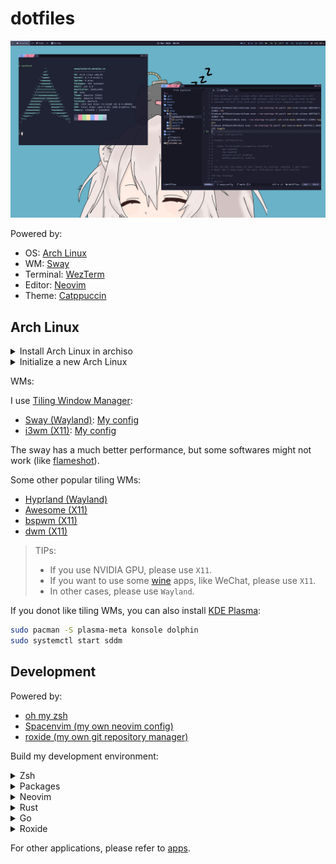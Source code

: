 # dotfiles

![screenshot](assets/screenshot.png)

Powered by:

- OS: [Arch Linux](https://archlinux.org/)
- WM: [Sway](https://swaywm.org/)
- Terminal: [WezTerm](https://wezfurlong.org/wezterm/index.html)
- Editor: [Neovim](https://neovim.io/)
- Theme: [Catppuccin](https://github.com/catppuccin/catppuccin)

## Arch Linux

<details>
<summary>Install Arch Linux in archiso</summary>

In archiso:

```bash
# Donot let reflector auto change our pacman mirrors.
systemctl stop reflector.service

# Ensure that we are in UEFI mode.
ls /sys/firmware/efi/efivars

# Connect wifi (optional)
iwctl # connect wifi

# Make sure that archiso has connected to Internet.
curl http://baidu.com

# Update the system clock
timedatectl set-ntp true
timedatectl status

# Change the mirrors to China.
vim /etc/pacman.d/mirrorlist

# Confirm disk and do the partition.
lsblk
cfdisk /dev/xxx

# Format our new partitions.
mkfs.vfat -F32 /dev/xxx1
mkswap /dev/xxx2
mkfs.ext4 /dev/xxx3

# Mount all the partitions.
mount /dev/xxx3 /mnt
mkdir /mnt/boot
mount /dev/xxx1 /mnt/boot
swapon /dev/xxx2
df -h
free -h

# Install archlinux
pacstrap /mnt base base-devel linux linux-firmware
pacstrap /mnt networkmanager vim sudo zsh zsh-completions

# Generate fstab
genfstab -U /mnt > /mnt/etc/fstab
cat /mnt/etc/fstab

# Switch to the new system
arch-chroot /mnt

# Edit the hostname
vim /etc/hostname

# Edit localhost DNS
# Set to this: (`myarch` is your hostname)
# 127.0.0.1   localhost
# ::1         localhost
# 127.0.1.1   myarch.localdomain myarch
vim /etc/hosts

# Set time zone.
ln -sf /usr/share/zoneinfo/Asia/Shanghai /etc/localtime

# Sync time to hardware.
hwclock --systohc

# Config locale, uncomment `en_US.UTF-8 UTF-8`.
vim /etc/locale.gen

# Setup locale.
locale-gen
echo 'LANG=en_US.UTF-8'  > /etc/locale.conf

# Set password for root
passwd root

# The ucode
pacman -S intel-ucode
# AMD: pacman -S amd-ucode

# Install and config Grub
pacman -S grub efibootmgr os-prober
grub-install --target=x86_64-efi --efi-directory=/boot --bootloader-id=ARCH
# Edit grub config `GRUB_CMDLINE_LINUX_DEFAULT`:
# - Remove `-quiet`.
# - Set `loglevel` to `5`.
# - Add `nowatchdog`.
vim /etc/default/grub
grub-mkconfig -o /boot/grub/grub.cfg

# Exit archiso and restart, enter the new system
exit
umount -R /mnt
reboot
```

</details>

<details>
<summary>Initialize a new Arch Linux</summary>

In new system:

```bash
# Enable network
systemctl enable --now NetworkManager

# Config network
nmtui

# neofetch time :)
pacman -S neofetch
neofetch

# Add multilib and archlinuxcn:
#
# [multilib]
# Include = /etc/pacman.d/mirrorlist
#
# [archlinuxcn]
# Server = https://mirrors.ustc.edu.cn/archlinuxcn/$arch
# Server = https://mirrors.tuna.tsinghua.edu.cn/archlinuxcn/$arch
vim /etc/pacman.conf

# Flush pacman
pacman -Syyu

# The normal user
useradd -m -G wheel -s /bin/bash wenqian
passwd wenqian
# Uncomment: %wheel ALL=(ALL:ALL) ALL
EDITOR=vim visudo

# Use new user to login.
logout

# Init archlinuxcn and install yay
sudo pacman-key --lsign-key "farseerfc@archlinux.org"
sudo pacman -S archlinuxcn-keyring
sudo pacman -S yay

# Some basic softwares
sudo pacman -S wezterm
sudo pacman -S thunar
sudo pacman -S nm-connection-editor
yay -S google-chrome
sudo pacman -S neovim
sudo pacman -S sof-firmware alsa-firmware alsa-ucm-conf
sudo pacman -S ttf-sourcecodepro-nerd adobe-source-han-serif-cn-fonts wqy-zenhei
sudo pacman -S noto-fonts noto-fonts-cjk noto-fonts-emoji noto-fonts-extra
sudo pacman -S pulseaudio sof-firmware alsa-firmware alsa-ucm-conf pavucontrol # Audio
sudo pacman -S bluez bluez-utils blueman # Bluetooth

# Enable bluetooth (optional)
sudo systemctl enable --now bluetooth

# Install Intel GPU driver (for others, please refer to offical document):
sudo pacman -S mesa lib32-mesa vulkan-intel lib32-vulkan-intel

# Chinese Input Method
sudo pacman -S fcitx5-im
sudo pacman -S fcitx5-chinese-addons
sudo pacman -S fcitx5-material-color

# Add:
# GTK_IM_MODULE=fcitx
# QT_IM_MODULE=fcitx
# XMODIFIERS=@im=fcitx
# SDL_IM_MODULE=fcitx
# GLFW_IM_MODULE=ibus
sudo vim /etc/environment

# FUCK GFW:
sudo pacman -S v2ray v2raya
sudo systemctl enable --now v2raya

# Some common softwares for wms:
sudo pacman -S sddm
sudo systemctl enable sddm
sudo pacman -S rofi
```

</details>

WMs:

I use [Tiling Window Manager](https://en.wikipedia.org/wiki/Tiling_window_manager):

- [Sway (Wayland)](https://swaywm.org/): [My config](sway)
- [i3wm (X11)](https://i3wm.org/): [My config](i3wm)

The sway has a much better performance, but some softwares might not work (like [flameshot](https://flameshot.org/)).

Some other popular tiling WMs:

- [Hyprland (Wayland)](https://hyprland.org/)
- [Awesome (X11)](https://awesomewm.org/)
- [bspwm (X11)](https://github.com/baskerville/bspwm)
- [dwm (X11)](https://dwm.suckless.org/)

> TIPs:
>
> - If you use NVIDIA GPU, please use `X11`.
> - If you want to use some [wine](https://www.winehq.org/) apps, like WeChat, please use `X11`.
> - In other cases, please use `Wayland`.

If you donot like tiling WMs, you can also install [KDE Plasma](https://kde.org/plasma-desktop/):

```bash
sudo pacman -S plasma-meta konsole dolphin
sudo systemctl start sddm
```

## Development

Powered by:

- [oh my zsh](https://ohmyz.sh/)
- [Spacenvim (my own neovim config)](https://github.com/fioncat/spacenvim)
- [roxide (my own git repository manager)](https://github.com/fioncat/roxide)

Build my development environment:

<details>
<summary>Zsh</summary>

Install [oh my zsh](https://ohmyz.sh/) and some zsh plugins:

```bash
sh -c "$(curl -fsSL https://raw.githubusercontent.com/ohmyzsh/ohmyzsh/master/tools/install.sh)"

# Plugins
git clone https://github.com/zsh-users/zsh-autosuggestions ${ZSH_CUSTOM:-~/.oh-my-zsh/custom}/plugins/zsh-autosuggestions
git clone https://github.com/zsh-users/zsh-syntax-highlighting.git ${ZSH_CUSTOM:-~/.oh-my-zsh/custom}/plugins/zsh-syntax-highlighting
```

</details>

<details>
<summary>Packages</summary>

Install some terminal packages:

```bash
sudo pacman -S fzf starship

# Required for neovim
sudo pacman -S sqlite3 ripgrep xclip zip unzip npm nodejs

# Tools
sudo pacman -S bottom duf exa dust procs

# Code - OSS
sudo pacman -S code
```

</details>

<details>
<summary>Neovim</summary>

Install neovim config:

```bash
bash -c "$(curl -fsSL https://raw.githubusercontent.com/fioncat/spacenvim/HEAD/scripts/install.sh)"
```

</details>

<details>
<summary>Rust</summary>

Install Rust:

```bash
sudo pacman -S rustup
rustup toolchain install stable
rustup component add clippy
rustup component add rust-analyzer
rustup component add rust-src
```

</details>

<details>
<summary>Go</summary>

Install Go:

```bash
sudo pacman -S go

# Some go tools
go install github.com/klauspost/asmfmt/cmd/asmfmt@latest
go install github.com/go-delve/delve/cmd/dlv@latest
go install github.com/kisielk/errcheck@latest
go install github.com/davidrjenni/reftools/cmd/fillstruct@latest
go install github.com/rogpeppe/godef@latest
go install golang.org/x/tools/cmd/goimports@latest
go install golang.org/x/lint/golint@latest
go install github.com/golangci/golangci-lint/cmd/golangci-lint@latest
go install github.com/fatih/gomodifytags@latest
go install golang.org/x/tools/cmd/gorename@latest
go install github.com/jstemmer/gotags@latest
go install golang.org/x/tools/cmd/guru@latest
go install github.com/josharian/impl@latest
go install honnef.co/go/tools/cmd/keyify@latest
go install github.com/fatih/motion@latest
go install github.com/koron/iferr@latest
```

</details>

<details>
<summary>Roxide</summary>

Build and install roxide:

```bash
cargo install --git https://github.com/fioncat/roxide
```

</details>

For other applications, please refer to [apps](apps).
